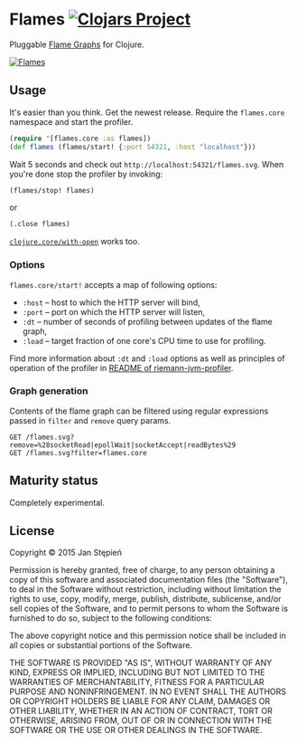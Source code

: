 # Flames [![Clojars Project](https://img.shields.io/clojars/v/flames.svg)](http://clojars.org/flames)

Pluggable [Flame Graphs][fg] for Clojure.

[![Flames][preview]][svg]

## Usage

It's easier than you think. Get the newest release. Require the `flames.core` namespace and start the profiler.

```clojure
(require '[flames.core :as flames])
(def flames (flames/start! {:port 54321, :host "localhost"}))
```

Wait 5 seconds and check out `http://localhost:54321/flames.svg`.
When you're done stop the profiler by invoking:

```clojure
(flames/stop! flames)
```

or

```clojure
(.close flames)
```

[`clojure.core/with-open`][with-open] works too.

### Options

`flames.core/start!` accepts a map of following options:

  - `:host` – host to which the HTTP server will bind,
  - `:port` – port on which the HTTP server will listen,
  - `:dt` – number of seconds of profiling between updates of the flame graph,
  - `:load` – target fraction of one core's CPU time to use for profiling.

Find more information about `:dt` and `:load` options as well as principles of
operation of the profiler in [README of riemann-jvm-profiler][rjpreadme].

### Graph generation

Contents of the flame graph can be filtered using regular expressions passed
in `filter` and `remove` query params.

```
GET /flames.svg?remove=%28socketRead|epollWait|socketAccept|readBytes%29
GET /flames.svg?filter=flames.core
```

## Maturity status

Completely experimental.

## License

Copyright © 2015 Jan Stępień

Permission is hereby granted, free of charge, to any person
obtaining a copy of this software and associated documentation
files (the "Software"), to deal in the Software without
restriction, including without limitation the rights to use,
copy, modify, merge, publish, distribute, sublicense, and/or
sell copies of the Software, and to permit persons to whom the
Software is furnished to do so, subject to the following conditions:

The above copyright notice and this permission notice shall be included
in all copies or substantial portions of the Software.

THE SOFTWARE IS PROVIDED "AS IS", WITHOUT WARRANTY OF ANY KIND, EXPRESS
OR IMPLIED, INCLUDING BUT NOT LIMITED TO THE WARRANTIES OF MERCHANTABILITY,
FITNESS FOR A PARTICULAR PURPOSE AND NONINFRINGEMENT. IN NO EVENT SHALL
THE AUTHORS OR COPYRIGHT HOLDERS BE LIABLE FOR ANY CLAIM, DAMAGES OR OTHER
LIABILITY, WHETHER IN AN ACTION OF CONTRACT, TORT OR OTHERWISE, ARISING
FROM, OUT OF OR IN CONNECTION WITH THE SOFTWARE OR THE USE OR OTHER
DEALINGS IN THE SOFTWARE.

[fg]: http://www.brendangregg.com/flamegraphs.html
[preview]: https://janstepien.com/flames/flames-preview.svg
[svg]: https://janstepien.com/flames/flames.svg
[rjpreadme]: https://github.com/riemann/riemann-jvm-profiler/blob/0.1.0/README.md
[with-open]: https://clojuredocs.org/clojure.core/with-open
